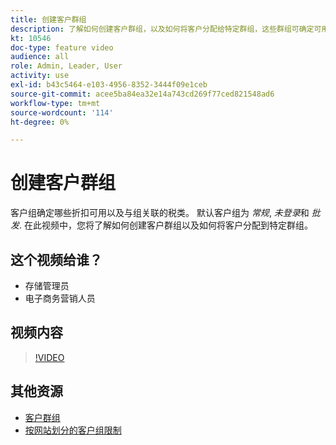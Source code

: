 ```yaml
---
title: 创建客户群组
description: 了解如何创建客户群组，以及如何将客户分配给特定群组，这些群组可确定可用的折扣以及关联的税种。
kt: 10546
doc-type: feature video
audience: all
role: Admin, Leader, User
activity: use
exl-id: b43c5464-e103-4956-8352-3444f09e1ceb
source-git-commit: acee5ba84ea32e14a743cd269f77ced821548ad6
workflow-type: tm+mt
source-wordcount: '114'
ht-degree: 0%

---
```


# 创建客户群组

客户组确定哪些折扣可用以及与组关联的税类。 默认客户组为 _常规_, _未登录_&#x200B;和 _批发_. 在此视频中，您将了解如何创建客户群组以及如何将客户分配到特定群组。

## 这个视频给谁？

- 存储管理员
- 电子商务营销人员

## 视频内容

>[!VIDEO](https://video.tv.adobe.com/v/343660?quality=12&learn=on)

## 其他资源

- [客户群组](https://docs.magento.com/user-guide/customers/customer-groups.html)
- [按网站划分的客户组限制](https://developer.adobe.com/commerce/php/development/components/indexing/optimization/#customer-group-limitations-by-websites)
